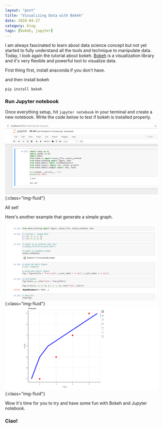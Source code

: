 ```yaml
---
layout: "post"
title: "Visualizing Data with Bokeh"
date: 2020-04-27
category: blog
tags: [bokeh, jupyter]
---
```


I am always fascinated to learn about data science concept but not yet started to fully understand all the tools and technique to manipulate data. Today, I look again the tutorial about bokeh. [Bokeh](https://bokeh.org) is a visualization library and it's very flexible and powerful tool to visualize data. 

First thing first, install anaconda if you don't have. 

and then install bokeh 
```
pip install bokeh
```

### Run Jupyter notebook
Once everything setup, hit `jupyter notebook` in your terminal and create a new notebook. 
Write the code below to test if bokeh is installed properly. 

![image-title-here](/assets/images/all-set-bokeh.png){:class="img-fluid"} 

All set! 

Here's another example that generate a simple graph. 

![](/assets/images/first-plot-bokeh.png){:class="img-fluid"} 
![](/assets/images/first-plot-bokeh-graph.png){:class="img-fluid"} 

Wow it's time for you to try and have some fun with Bokeh and Jupyter notebook. 

### Ciao!

